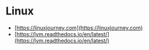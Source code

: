 # Linux

- [https://linuxjourney.com](https://linuxjourney.com)
- [https://lym.readthedocs.io/en/latest/](https://lym.readthedocs.io/en/latest/)
